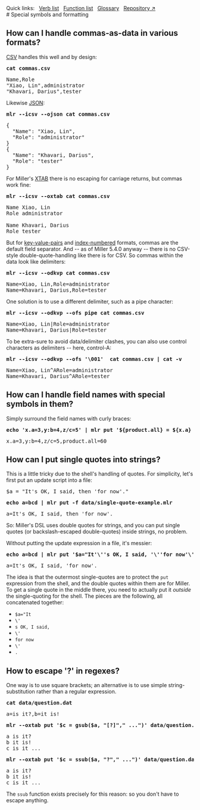 <!---  PLEASE DO NOT EDIT DIRECTLY. EDIT THE .md.in FILE PLEASE. --->
<div>
<span class="quicklinks">
Quick links:
&nbsp;
<a class="quicklink" href="../reference-verbs/index.html">Verb list</a>
&nbsp;
<a class="quicklink" href="../reference-dsl-builtin-functions/index.html">Function list</a>
&nbsp;
<a class="quicklink" href="../glossary/index.html">Glossary</a>
&nbsp;
<a class="quicklink" href="https://github.com/johnkerl/miller" target="_blank">Repository ↗</a>
</span>
</div>
# Special symbols and formatting

## How can I handle commas-as-data in various formats?

[CSV](file-formats.md) handles this well and by design:

<pre class="pre-highlight-in-pair">
<b>cat commas.csv</b>
</pre>
<pre class="pre-non-highlight-in-pair">
Name,Role
"Xiao, Lin",administrator
"Khavari, Darius",tester
</pre>

Likewise [JSON](file-formats.md#json):

<pre class="pre-highlight-in-pair">
<b>mlr --icsv --ojson cat commas.csv</b>
</pre>
<pre class="pre-non-highlight-in-pair">
{
  "Name": "Xiao, Lin",
  "Role": "administrator"
}
{
  "Name": "Khavari, Darius",
  "Role": "tester"
}
</pre>

For Miller's [XTAB](file-formats.md#xtab-vertical-tabular) there is no escaping for carriage returns, but commas work fine:

<pre class="pre-highlight-in-pair">
<b>mlr --icsv --oxtab cat commas.csv</b>
</pre>
<pre class="pre-non-highlight-in-pair">
Name Xiao, Lin
Role administrator

Name Khavari, Darius
Role tester
</pre>

But for [key-value-pairs](file-formats.md#dkvp-key-value-pairs) and [index-numbered](file-formats.md#nidx-index-numbered-toolkit-style) formats, commas are the default field separator. And -- as of Miller 5.4.0 anyway -- there is no CSV-style double-quote-handling like there is for CSV. So commas within the data look like delimiters:

<pre class="pre-highlight-in-pair">
<b>mlr --icsv --odkvp cat commas.csv</b>
</pre>
<pre class="pre-non-highlight-in-pair">
Name=Xiao, Lin,Role=administrator
Name=Khavari, Darius,Role=tester
</pre>

One solution is to use a different delimiter, such as a pipe character:

<pre class="pre-highlight-in-pair">
<b>mlr --icsv --odkvp --ofs pipe cat commas.csv</b>
</pre>
<pre class="pre-non-highlight-in-pair">
Name=Xiao, Lin|Role=administrator
Name=Khavari, Darius|Role=tester
</pre>

To be extra-sure to avoid data/delimiter clashes, you can also use control
characters as delimiters -- here, control-A:

<pre class="pre-highlight-in-pair">
<b>mlr --icsv --odkvp --ofs '\001'  cat commas.csv | cat -v</b>
</pre>
<pre class="pre-non-highlight-in-pair">
Name=Xiao, Lin^ARole=administrator
Name=Khavari, Darius^ARole=tester
</pre>

## How can I handle field names with special symbols in them?

Simply surround the field names with curly braces:

<pre class="pre-highlight-in-pair">
<b>echo 'x.a=3,y:b=4,z/c=5' | mlr put '${product.all} = ${x.a} * ${y:b} * ${z/c}'</b>
</pre>
<pre class="pre-non-highlight-in-pair">
x.a=3,y:b=4,z/c=5,product.all=60
</pre>

## How can I put single quotes into strings?

This is a little tricky due to the shell's handling of quotes. For simplicity, let's first put an update script into a file:

<pre class="pre-non-highlight-non-pair">
$a = "It's OK, I said, then 'for now'."
</pre>

<pre class="pre-highlight-in-pair">
<b>echo a=bcd | mlr put -f data/single-quote-example.mlr</b>
</pre>
<pre class="pre-non-highlight-in-pair">
a=It's OK, I said, then 'for now'.
</pre>

So: Miller's DSL uses double quotes for strings, and you can put single quotes (or backslash-escaped double-quotes) inside strings, no problem.

Without putting the update expression in a file, it's messier:

<pre class="pre-highlight-in-pair">
<b>echo a=bcd | mlr put '$a="It'\''s OK, I said, '\''for now'\''."'</b>
</pre>
<pre class="pre-non-highlight-in-pair">
a=It's OK, I said, 'for now'.
</pre>

The idea is that the outermost single-quotes are to protect the `put` expression from the shell, and the double quotes within them are for Miller. To get a single quote in the middle there, you need to actually put it *outside* the single-quoting for the shell. The pieces are the following, all concatenated together:

* `$a="It`
* `\'`
* `s OK, I said,`
* `\'`
* `for now`
* `\'`
* `.`

## How to escape '?' in regexes?

One way is to use square brackets; an alternative is to use simple string-substitution rather than a regular expression.

<pre class="pre-highlight-in-pair">
<b>cat data/question.dat</b>
</pre>
<pre class="pre-non-highlight-in-pair">
a=is it?,b=it is!
</pre>
<pre class="pre-highlight-in-pair">
<b>mlr --oxtab put '$c = gsub($a, "[?]"," ...")' data/question.dat</b>
</pre>
<pre class="pre-non-highlight-in-pair">
a is it?
b it is!
c is it ...
</pre>
<pre class="pre-highlight-in-pair">
<b>mlr --oxtab put '$c = ssub($a, "?"," ...")' data/question.dat</b>
</pre>
<pre class="pre-non-highlight-in-pair">
a is it?
b it is!
c is it ...
</pre>

The `ssub` function exists precisely for this reason: so you don't have to escape anything.
